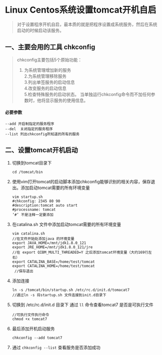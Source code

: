 # Linux Centos系统设置tomcat开机自启

> 对于设置程序开机自启，最本质的就是把程序设置成系统服务，然后在系统启动的时候启动该服务。

## 一、主要会用的工具  chkconfig

> chkconfig主要包括5个原始功能：  
> 	1. 为系统管理增加新的服务  
> 	2.为系统管理移除服务  
> 	3.列出单签服务的启动信息  
> 	4.改变服务的启动信息  
> 	5.检查特殊服务的启动状态。
> 	当单独运行chkconfig命令而不加任何参数时，他将显示服务的使用信息。

#### 必要参数
```
--add 开启制指定的服务程序   
--del  关闭指定的服务程序  
--list 列出chkconfig所知道的所有的服务
```

## 二、设置tomcat开机启动
1. 切换到tomcat目录下  
	```	
	cd /tomcat/bin
	```
2. 使用vim打开tomcat的启动脚本添加chkconfig能够识别的相关内容，保存退出。添加启动tomcat需要的所有环境变量
 	```
	vim startup.sh
    #chkconfig: 2345 80 90    
	#description:tomcat auto start    
	#processname: tomcat
    ‘#’ 不是注释一定要添加
	```
3. 在catalina.sh 文件中添加启动tomcat需要的所有环境变量
	```
	vim catalina.sh 
    //在文件开始处添加java 的环境变量   
    export JAVA_HOME=/mnt/jdk1.8.0_121   
	export JRE_HOME=/mnt/jdk1.8.0_121/jre
    //在 export QIBM_MULTI_THREADED=Y 之后添加tomcat环境变量（大约169行左右）
    export CATALINA_BASE=/home/test/tomcat
    export CATALINA_HOME=/home/test/tomcat
     //保存退出
	```
4. 添加连接 
  	```
	ln -s /tomcat/bin/startup.sh /etc/rc.d/init.d/tomacat7
    //通过ln -s 将startup.sh 文件连接到init.d目录下
	```
5. 切换到 /etc/rc.d/init.d 目录下 通过 `ll` 命令查看tomcat7 是否是可执行文件  
	```
	//可执行文件执行命令
    chmod +x tomcat7
	```
6. 最后添加开机启动服务
	```
	chkconfig --add tomcat7
	```
        
7. 通过 `chkconfig --list` 查看服务是否添加成功
        
 
        

